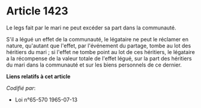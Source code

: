 # Article 1423

Le legs fait par le mari ne peut excéder sa part dans la communauté.

S'il a légué un effet de la communauté, le légataire ne peut le réclamer en nature, qu'autant que l'effet, par l'événement du
partage, tombe au lot des héritiers du mari ; si l'effet ne tombe point au lot de ces héritiers, le légataire a la récompense
de la valeur totale de l'effet légué, sur la part des héritiers du mari dans la communauté et sur les biens personnels de ce
dernier.

**Liens relatifs à cet article**

_Codifié par_:

  - Loi n°65-570 1965-07-13
